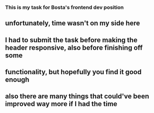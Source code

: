 ### This is my task for Bosta's frontend dev position

## unfortunately, time wasn't on my side here

## I had to submit the task before making the header responsive, also before finishing off some

## functionality, but hopefully you find it good enough

## also there are many things that could've been improved way more if I had the time
